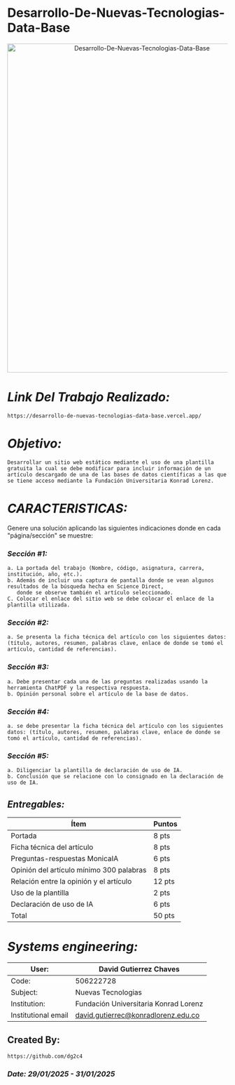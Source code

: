 # Desarrollo-De-Nuevas-Tecnologias-Data-Base
<p align="center">
  <img width="600" height="750" src="Assets/Developer programmer-Программист-разработчик.jpeg" alt="Desarrollo-De-Nuevas-Tecnologias-Data-Base">
</p>

# *Link Del Trabajo Realizado:*
    https://desarrollo-de-nuevas-tecnologias-data-base.vercel.app/

# *Objetivo:*
    Desarrollar un sitio web estático mediante el uso de una plantilla gratuita la cual se debe modificar para incluir información de un 
    artículo descargado de una de las bases de datos científicas a las que se tiene acceso mediante la Fundación Universitaria Konrad Lorenz.

# *CARACTERISTICAS:*
Genere una solución aplicando las siguientes indicaciones donde en cada "página/sección" se muestre:

### *Sección #1:*
    a. La portada del trabajo (Nombre, código, asignatura, carrera, institución, año, etc.).
    b. Además de incluir una captura de pantalla donde se vean algunos resultados de la búsqueda hecha en Science Direct, 
       donde se observe también el artículo seleccionado.
    C. Colocar el enlace del sitio web se debe colocar el enlace de la plantilla utilizada.

### *Sección #2:*
    a. Se presenta la ficha técnica del artículo con los siguientes datos: (título, autores, resumen, palabras clave, enlace de donde se tomó el artículo, cantidad de referencias).

### *Sección #3:*
    a. Debe presentar cada una de las preguntas realizadas usando la herramienta ChatPDF y la respectiva respuesta.
    b. Opinión personal sobre el artículo de la base de datos.

### *Sección #4:*
    a. se debe presentar la ficha técnica del artículo con los siguientes datos: (título, autores, resumen, palabras clave, enlace de donde se tomó el artículo, cantidad de referencias).

### *Sección #5:*
    a. Diligenciar la plantilla de declaración de uso de IA.
    b. Conclusión que se relacione con lo consignado en la declaración de uso de IA.

## *Entregables:*
| Ítem | Puntos |
|------|--------|
| Portada | 8 pts |
| Ficha técnica del artículo | 8 pts |
| Preguntas-respuestas MonicaIA | 6 pts |
| Opinión del artículo mínimo 300 palabras | 8 pts |
| Relación entre la opinión y el artículo | 12 pts |
| Uso de la plantilla | 2 pts |
| Declaración de uso de IA | 6 pts |
| Total | 50 pts |


# *Systems engineering:*
| User: | David Gutierrez Chaves |
|------|--------|
| Code: | 506222728 |
| Subject: | Nuevas Tecnologias |
| Institution: | Fundación Universitaria Konrad Lorenz |
| Institutional email | david.gutierrec@konradlorenz.edu.co |  


## Created By:
    https://github.com/dg2c4

### *Date: 29/01/2025 - 31/01/2025*
